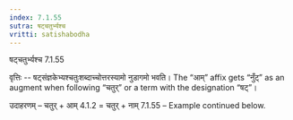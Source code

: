 ```yaml
---
index: 7.1.55
sutra: षट्चतुर्भ्यश्च
vritti: satishabodha
---
```



 षट्चतुर्भ्यश्च 7.1.55 


वृत्तिः -- षट्संज्ञकेभ्यश्चतुःशब्दाच्चोत्तरस्यामो नुडागमो भवति। The “आम्” affix gets “नुँट्” as an augment when following “चतुर्” or a term with the designation “षट्”। 


उदाहरणम् – चतुर् + आम् 4.1.2 = चतुर् + नाम् 7.1.55 – Example continued below. 


